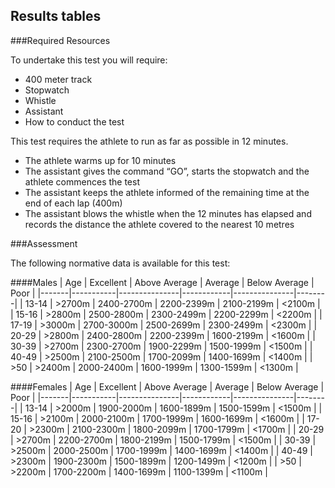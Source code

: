 ## Results tables

###Required Resources

To undertake this test you will require:

* 400 meter track
* Stopwatch
* Whistle
* Assistant
* How to conduct the test

This test requires the athlete to run as far as possible in 12 minutes.

* The athlete warms up for 10 minutes
* The assistant gives the command “GO”, starts the stopwatch and the athlete commences the test
* The assistant keeps the athlete informed of the remaining time at the end of each lap (400m)
* The assistant blows the whistle when the 12 minutes has elapsed and records the distance the athlete covered to the nearest 10 metres

###Assessment

The following normative data is available for this test:



####Males
| Age   | Excellent | Above Average | Average    | Below Average | Poor   |
|-------|-----------|---------------|------------|---------------|--------|
| 13-14 | >2700m    | 2400-2700m    | 2200-2399m | 2100-2199m    | <2100m |
| 15-16 | >2800m    | 2500-2800m    | 2300-2499m | 2200-2299m    | <2200m |
| 17-19 | >3000m    | 2700-3000m    | 2500-2699m | 2300-2499m    | <2300m |
| 20-29 | >2800m    | 2400-2800m    | 2200-2399m | 1600-2199m    | <1600m |
| 30-39 | >2700m    | 2300-2700m    | 1900-2299m | 1500-1999m    | <1500m |
| 40-49 | >2500m    | 2100-2500m    | 1700-2099m | 1400-1699m    | <1400m |
| >50   | >2400m    | 2000-2400m    | 1600-1999m | 1300-1599m    | <1300m |

####Females
| Age   | Excellent | Above Average | Average    | Below Average | Poor   |
|-------|-----------|---------------|------------|---------------|--------|
| 13-14 | >2000m    | 1900-2000m    | 1600-1899m | 1500-1599m    | <1500m |
| 15-16 | >2100m    | 2000-2100m    | 1700-1999m | 1600-1699m    | <1600m |
| 17-20 | >2300m    | 2100-2300m    | 1800-2099m | 1700-1799m    | <1700m |
| 20-29 | >2700m    | 2200-2700m    | 1800-2199m | 1500-1799m    | <1500m |
| 30-39 | >2500m    | 2000-2500m    | 1700-1999m | 1400-1699m    | <1400m |
| 40-49 | >2300m    | 1900-2300m    | 1500-1899m | 1200-1499m    | <1200m |
| >50   | >2200m    | 1700-2200m    | 1400-1699m | 1100-1399m    | <1100m |